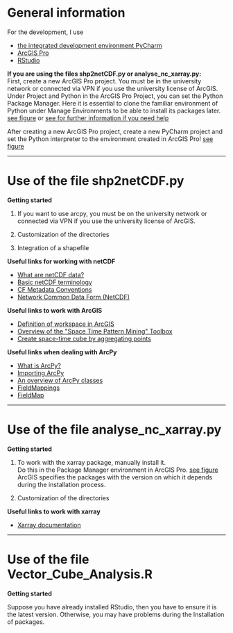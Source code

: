 # General information

For the development, I use
- [the integrated development environment PyCharm](https://www.jetbrains.com/pycharm/)
- [ArcGIS Pro](https://www.esri.com/de-de/arcgis/products/arcgis-pro/overview)
- [RStudio](https://www.rstudio.com/)

**If you are using the files shp2netCDF.py or analyse_nc_xarray.py:** <br>
First, create a new ArcGIS Pro project. 
You must be in the university network or connected via VPN if you use the university license of ArcGIS.
Under Project and Python in the ArcGIS Pro Project, you can set the Python Package Manager.
Here it is essential to clone the familiar environment of Python under Manage Environments to be able to install its packages later. 
[see figure](https://github.com/JudithBre/Bachelor_thesis_netCDF_PSIPoint_Analysis/issues/2) or
[see for further information if you need help](https://developers.arcgis.com/python/guide/install-and-set-up/#Installation-using-Python-Package-Manager) 

After creating a new ArcGIS Pro project, create a new PyCharm project and set the Python interpreter to the environment created in ArcGIS Pro! [see figure](https://github.com/JudithBre/Bachelor_thesis_netCDF_PSIPoint_Analysis/issues/1)

- - -

# Use of the file shp2netCDF.py

**Getting started**

1. If you want to use arcpy, you must be on the university network or connected via VPN if you use the university license of ArcGIS.

2. Customization of the directories

3. Integration of a shapefile


**Useful links for working with netCDF**

- [What are netCDF data?](https://desktop.arcgis.com/de/arcmap/latest/manage-data/netcdf/what-is-netcdf-data.htm)
- [Basic netCDF terminology](https://desktop.arcgis.com/de/arcmap/latest/manage-data/netcdf/essential-netcdf-vocabulary.htm)
- [CF Metadata Conventions](http://cfconventions.org/)
- [Network Common Data Form (NetCDF)](https://www.unidata.ucar.edu/software/netcdf/)

**Useful links to work with ArcGIS**

- [Definition of workspace in ArcGIS](https://pro.arcgis.com/de/pro-app/latest/tool-reference/environment-settings/current-workspace.htm)
- [Overview of the "Space Time Pattern Mining" Toolbox](https://desktop.arcgis.com/de/arcmap/latest/tools/space-time-pattern-mining-toolbox/an-overview-of-the-space-time-pattern-mining-toolbox.htm)
- [Create space-time cube by aggregating points](https://desktop.arcgis.com/de/arcmap/latest/tools/space-time-pattern-mining-toolbox/create-space-time-cube.htm)

**Useful links when dealing with ArcPy**

- [What is ArcPy?](https://pro.arcgis.com/de/pro-app/latest/arcpy/get-started/what-is-arcpy-.htm)
- [Importing ArcPy](https://pro.arcgis.com/de/pro-app/latest/arcpy/get-started/importing-arcpy.htm)
- [An overview of ArcPy classes](https://pro.arcgis.com/de/pro-app/latest/arcpy/classes/alphabetical-list-of-arcpy-classes.htm)
- [FieldMappings](https://pro.arcgis.com/de/pro-app/latest/arcpy/classes/fieldmappings.htm)
- [FieldMap](https://pro.arcgis.com/de/pro-app/latest/arcpy/classes/fieldmap.htm)

- - -

# Use of the file analyse_nc_xarray.py

**Getting started**

1. To work with the xarray package, manually install it. <br>
Do this in the Package Manager environment in ArcGIS Pro. [see figure](https://github.com/JudithBre/Bachelor_thesis_netCDF_PSIPoint_Analysis/issues/3) <br>
ArcGIS specifies the packages with the version on which it depends during the installation process.

2. Customization of the directories

**Useful links to work with xarray**

- [Xarray documentation](https://docs.xarray.dev/en/stable/)

- - -

# Use of the file Vector_Cube_Analysis.R

**Getting started**

Suppose you have already installed RStudio, then you have to ensure it is the latest version. Otherwise, you may have problems during the Installation of packages. <br>

